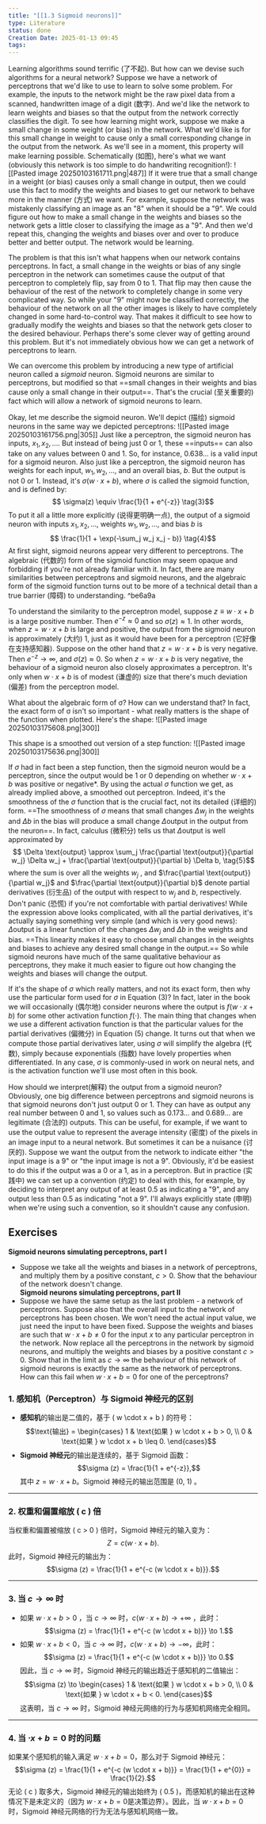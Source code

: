 ```yaml
---
title: "[[1.3 Sigmoid neurons]]"
type: Literature
status: done
Creation Date: 2025-01-13 09:45
tags:
---
```

Learning algorithms sound terrific (了不起). But how can we devise such algorithms for a neural network? Suppose we have a network of perceptrons that we'd like to use to learn to solve some problem. For example, the inputs to the network might be the raw pixel data from a scanned, handwritten image of a digit (数字). And we'd like the network to learn weights and biases so that the output from the network correctly classifies the digit. To see how learning might work, suppose we make a small change in some weight (or bias) in the network. What we'd like is for this small change in weight to cause only a small corresponding change in the output from the network. As we'll see in a moment, this property will make learning possible. Schematically (如图), here's what we want (obviously this network is too simple to do handwriting recognition!):
![[Pasted image 20250103161711.png|487]]
If it were true that a small change in a weight (or bias) causes only a small change in output, then we could use this fact to modify the weights and biases to get our network to behave more in the manner (方式) we want. For example, suppose the network was mistakenly classifying an image as an "8" when it should be a "9". We could figure out how to make a small change in the weights and biases so the network gets a little closer to classifying the image as a "9". And then we'd repeat this, changing the weights and biases over and over to produce better and better output. The network would be learning.

The problem is that this isn't what happens when our network contains perceptrons. In fact, a small change in the weights or bias of any single perceptron in the network can sometimes cause the output of that perceptron to completely flip, say from 0 to 1. That flip may then cause the behaviour of the rest of the network to completely change in some very complicated way. So while your "9" might now be classified correctly, the behaviour of the network on all the other images is likely to have completely changed in some hard-to-control way. That makes it difficult to see how to gradually modify the weights and biases so that the network gets closer to the desired behaviour. Perhaps there's some clever way of getting around this problem. But it's not immediately obvious how we can get a network of perceptrons to learn.

We can overcome this problem by introducing a new type of artificial neuron called a _sigmoid_ neuron. Sigmoid neurons are similar to perceptrons, but modified so that ==small changes in their weights and bias cause only a small change in their output==. That's the crucial (至关重要的) fact which will allow a network of sigmoid neurons to learn.

Okay, let me describe the sigmoid neuron. We'll depict (描绘) sigmoid neurons in the same way we depicted perceptrons:
![[Pasted image 20250103161756.png|305]]
Just like a perceptron, the sigmoid neuron has inputs, $x_1, x_2, \ldots$. But instead of being just 0 or 1, these ==inputs== can also take on any values between 0 and 1. So, for instance, 0.638... is a valid input for a sigmoid neuron. Also just like a perceptron, the sigmoid neuron has weights for each input, $w_1, w_2, \ldots$, and an overall bias, $b$. But the output is not 0 or 1. Instead, it's $\sigma(w \cdot x + b)$, where $\sigma$ is called the sigmoid function, and is defined by: 
$$ \sigma(z) \equiv \frac{1}{1 + e^{-z}} \tag{3}$$
To put it all a little more explicitly (说得更明确一点), the output of a sigmoid neuron with inputs $x_1, x_2, \ldots$, weights $w_1, w_2, \ldots$, and bias $b$ is 
$$ \frac{1}{1 + \exp(-\sum_j w_j x_j - b)} \tag{4}$$
At first sight, sigmoid neurons appear very different to perceptrons. The algebraic (代数的) form of the sigmoid function may seem opaque and forbidding if you're not already familiar with it. In fact, there are many similarities between perceptrons and sigmoid neurons, and the algebraic form of the sigmoid function turns out to be more of a technical detail than a true barrier (障碍) to understanding. ^be6a9a

To understand the similarity to the perceptron model, suppose $z \equiv w \cdot x + b$ is a large positive number. Then $e^{-z} \approx 0$ and so $\sigma(z) \approx 1$. In other words, when $z = w \cdot x + b$ is large and positive, the output from the sigmoid neuron is approximately (大约) 1, just as it would have been for a perceptron (它好像在支持感知器). Suppose on the other hand that $z = w \cdot x + b$ is very negative. Then $e^{-z} \rightarrow \infty$, and $\sigma(z) \approx 0$. So when $z = w \cdot x + b$ is very negative, the behaviour of a sigmoid neuron also closely approximates a perceptron. It's only when $w \cdot x + b$ is of modest (谦虚的) size that there's much deviation (偏差) from the perceptron model.

What about the algebraic form of σ? How can we understand that? In fact, the exact form of σ isn't so important - what really matters is the shape of the function when plotted. Here's the shape:
![[Pasted image 20250103175608.png|300]]

This shape is a smoothed out version of a step function:
![[Pasted image 20250103175636.png|300]]

If $\sigma$ had in fact been a step function, then the sigmoid neuron would be a perceptron, since the output would be 1 or 0 depending on whether $w \cdot x + b$ was positive or negative*. By using the actual $\sigma$ function we get, as already implied above, a smoothed out perceptron. Indeed, it's the smoothness of the $\sigma$ function that is the crucial fact, not its detailed (详细的) form. ==The smoothness of $\sigma$ means that small changes $\Delta w_j$ in the weights and $\Delta b$ in the bias will produce a small change $\Delta \text{output}$ in the output from the neuron==. In fact, calculus (微积分) tells us that $\Delta \text{output}$ is well approximated by $$ \Delta \text{output} \approx \sum_j \frac{\partial \text{output}}{\partial w_j} \Delta w_j + \frac{\partial \text{output}}{\partial b} \Delta b, \tag{5}$$
where the sum is over all the weights $w_j$ , and $\frac{\partial \text{output}}{\partial w_j}$ and $\frac{\partial \text{output}}{\partial b}$ denote partial derivatives (衍生品) of the output with respect to $w_j$ and $b$, respectively. Don't panic (恐慌) if you're not comfortable with partial derivatives! While the expression above looks complicated, with all the partial derivatives, it's actually saying something very simple (and which is very good news): $\Delta \text{output}$ is a linear function of the changes $\Delta w_j$ and $\Delta b$ in the weights and bias. ==This linearity makes it easy to choose small changes in the weights and biases to achieve any desired small change in the output.== So while sigmoid neurons have much of the same qualitative behaviour as perceptrons, they make it much easier to figure out how changing the weights and biases will change the output. 

If it's the shape of $\sigma$ which really matters, and not its exact form, then why use the particular form used for $\sigma$ in Equation (3)? In fact, later in the book we will occasionally (偶尔地) consider neurons where the output is $f(w \cdot x + b)$ for some other activation function $f(\cdot)$. The main thing that changes when we use a different activation function is that the particular values for the partial derivatives (偏微分) in Equation (5) change. It turns out that when we compute those partial derivatives later, using $\sigma$ will simplify the algebra (代数), simply because exponentials (指数) have lovely properties when differentiated. In any case, $\sigma$ is commonly-used in work on neural nets, and is the activation function we'll use most often in this book.

How should we interpret(解释) the output from a sigmoid neuron? Obviously, one big difference between perceptrons and sigmoid neurons is that sigmoid neurons don't just output 0 or 1. They can have as output any real number between 0 and 1, so values such as 0.173… and 0.689… are legitimate (合法的) outputs. This can be useful, for example, if we want to use the output value to represent the average intensity (密度) of the pixels in an image input to a neural network. But sometimes it can be a nuisance (讨厌的). Suppose we want the output from the network to indicate either "the input image is a 9" or "the input image is not a 9". Obviously, it'd be easiest to do this if the output was a 0 or a 1, as in a perceptron. But in practice (实践中) we can set up a convention (约定) to deal with this, for example, by deciding to interpret any output of at least 0.5 as indicating a "9", and any output less than 0.5 as indicating "not a 9". I'll always explicitly state (申明) when we're using such a convention, so it shouldn't cause any confusion.

## Exercises 
**Sigmoid neurons simulating perceptrons, part I** 
- Suppose we take all the weights and biases in a network of perceptrons, and multiply them by a positive constant, $c > 0$. Show that the behaviour of the network doesn't change.  
**Sigmoid neurons simulating perceptrons, part II** 
- Suppose we have the same setup as the last problem - a network of perceptrons. Suppose also that the overall input to the network of perceptrons has been chosen. We won't need the actual input value, we just need the input to have been fixed. Suppose the weights and biases are such that $w \cdot x + b \neq 0$ for the input $x$ to any particular perceptron in the network. Now replace all the perceptrons in the network by sigmoid neurons, and multiply the weights and biases by a positive constant $c > 0$. Show that in the limit as $c \to \infty$ the behaviour of this network of sigmoid neurons is exactly the same as the network of perceptrons. How can this fail when $w \cdot x + b = 0$ for one of the perceptrons?

### 1. **感知机（Perceptron）与 Sigmoid 神经元的区别**

- **感知机**的输出是二值的，基于 \( w \cdot x + b \) 的符号：$$\text{输出} = \begin{cases}
  1 & \text{如果 } w \cdot x + b > 0, \\
  0 & \text{如果 } w \cdot x + b \leq 0.
  \end{cases}$$
- **Sigmoid 神经元**的输出是连续的，基于 Sigmoid 函数：
  $$\sigma (z) = \frac{1}{1 + e^{-z}},$$
  其中  $z = w \cdot x + b$。Sigmoid 神经元的输出范围是  (0, 1) 。
---
### 2. **权重和偏置缩放 \( c \) 倍**
当权重和偏置被缩放 \( c > 0 \) 倍时，Sigmoid 神经元的输入变为：
$$Z = c (w \cdot x + b).$$
此时，Sigmoid 神经元的输出为：
$$\sigma (z) = \frac{1}{1 + e^{-c (w \cdot x + b)}}.$$  

---

### 3. **当 $c \to \infty$  时**

- 如果 $w \cdot x + b > 0$ ，当  $c \to \infty$  时，$c (w \cdot x + b) \to +\infty$ ，此时：$$\sigma (z) = \frac{1}{1 + e^{-c (w \cdot x + b)}} \to 1.$$
- 如果 $w \cdot x + b < 0$，当 $c \to \infty$ 时，$c (w \cdot x + b) \to -\infty$，此时：
  $$\sigma (z) = \frac{1}{1 + e^{-c (w \cdot x + b)}} \to 0.$$
因此，当 $c \to \infty$ 时，Sigmoid 神经元的输出趋近于感知机的二值输出：
$$\sigma (z) \to \begin{cases}
1 & \text{如果 } w \cdot x + b > 0, \\
0 & \text{如果 } w \cdot x + b < 0.
\end{cases}$$
这表明，当 $c \to \infty$  时，Sigmoid 神经元网络的行为与感知机网络完全相同。

---

### 4. **当 $\cdot x + b = 0$  时的问题**

如果某个感知机的输入满足 $w \cdot x + b = 0$，那么对于 Sigmoid 神经元：
$$\sigma (z) = \frac{1}{1 + e^{-c (w \cdot x + b)}} = \frac{1}{1 + e^{0}} = \frac{1}{2}.$$
无论 \( c \) 取多大，Sigmoid 神经元的输出始终为 \( 0.5 \)，而感知机的输出在这种情况下是未定义的（因为 $w \cdot x + b = 0$是决策边界）。因此，当 $w \cdot x + b = 0$ 时，Sigmoid 神经元网络的行为无法与感知机网络一致。